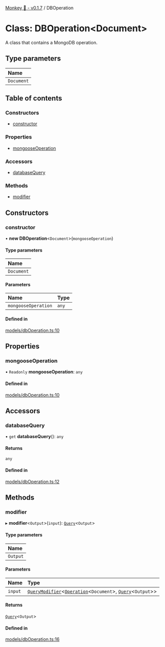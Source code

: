 [Monkey 🐒 - v0.1.7](../README.md) / DBOperation

# Class: DBOperation<Document\>

A class that contains a MongoDB operation.

## Type parameters

| Name |
| :------ |
| `Document` |

## Table of contents

### Constructors

- [constructor](DBOperation.md#constructor)

### Properties

- [mongooseOperation](DBOperation.md#mongooseoperation)

### Accessors

- [databaseQuery](DBOperation.md#databasequery)

### Methods

- [modifier](DBOperation.md#modifier)

## Constructors

### constructor

• **new DBOperation**<`Document`\>(`mongooseOperation`)

#### Type parameters

| Name |
| :------ |
| `Document` |

#### Parameters

| Name | Type |
| :------ | :------ |
| `mongooseOperation` | `any` |

#### Defined in

[models/dbOperation.ts:10](https://github.com/bpisano/monkey/blob/4b4580e/src/models/dbOperation.ts#L10)

## Properties

### mongooseOperation

• `Readonly` **mongooseOperation**: `any`

#### Defined in

[models/dbOperation.ts:10](https://github.com/bpisano/monkey/blob/4b4580e/src/models/dbOperation.ts#L10)

## Accessors

### databaseQuery

• `get` **databaseQuery**(): `any`

#### Returns

`any`

#### Defined in

[models/dbOperation.ts:12](https://github.com/bpisano/monkey/blob/4b4580e/src/models/dbOperation.ts#L12)

## Methods

### modifier

▸ **modifier**<`Output`\>(`input`): [`Query`](../interfaces/Query.md)<`Output`\>

#### Type parameters

| Name |
| :------ |
| `Output` |

#### Parameters

| Name | Type |
| :------ | :------ |
| `input` | [`QueryModifier`](../interfaces/QueryModifier.md)<[`Operation`](../interfaces/Operation.md)<`Document`\>, [`Query`](../interfaces/Query.md)<`Output`\>\> |

#### Returns

[`Query`](../interfaces/Query.md)<`Output`\>

#### Defined in

[models/dbOperation.ts:16](https://github.com/bpisano/monkey/blob/4b4580e/src/models/dbOperation.ts#L16)
